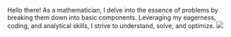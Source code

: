 Hello there! As a mathematician, I delve into the essence of problems by breaking them down into basic components. Leveraging my eagerness, coding, and analytical skills, I strive to understand, solve, and optimize.
<img src="CV_BURAK_KUCUKTOPAL_Github"></img>
